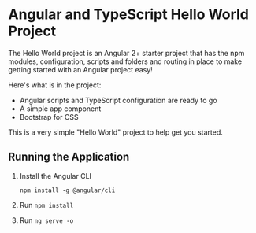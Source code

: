 # Angular and TypeScript Hello World Project

The Hello World project is an Angular 2+ starter project that has the npm modules, 
configuration, scripts and folders and routing in place to make getting started 
with an Angular project easy!

Here's what is in the project:

* Angular scripts and TypeScript configuration are ready to go
* A simple app component 
* Bootstrap for CSS

This is a very simple "Hello World" project to help get you started.


## Running the Application

1. Install the Angular CLI

    `npm install -g @angular/cli`

1. Run `npm install`

1. Run `ng serve -o`
